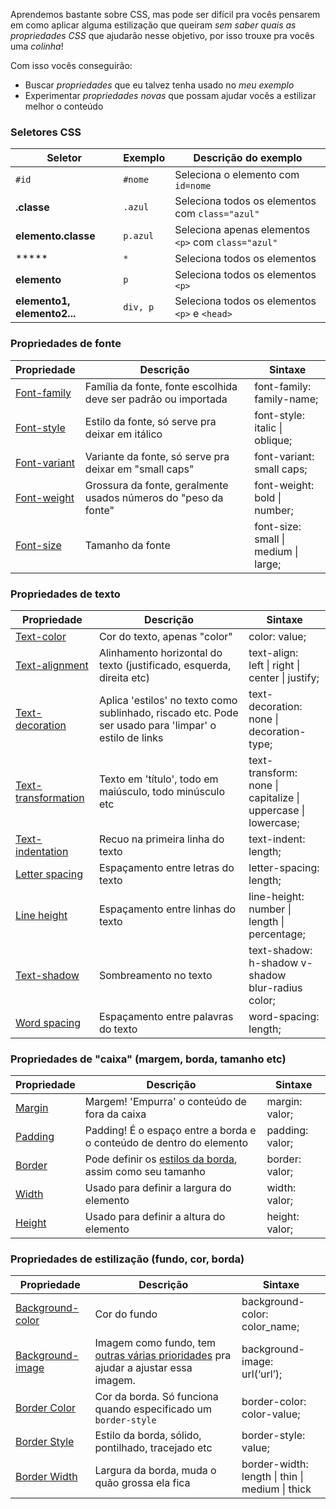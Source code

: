 
Aprendemos bastante sobre CSS, mas pode ser difícil pra vocês pensarem em como aplicar alguma estilização que queiram *sem saber quais as propriedades CSS* que ajudarão nesse objetivo, por isso trouxe pra vocês uma *colinha*!

Com isso vocês conseguirão:
- Buscar *propriedades* que eu talvez tenha usado no *meu exemplo*
- Experimentar *propriedades novas* que possam ajudar vocês a estilizar melhor o conteúdo

### Seletores CSS
| Seletor                     | Exemplo  | Descrição do exemplo                                |
| --------------------------- | -------- | --------------------------------------------------- |
| `#id`                       | `#nome`  | Seleciona o elemento com `id=nome`                  |
| **.classe**                 | `.azul`  | Seleciona todos os elementos com `class="azul"`     |
| **elemento.classe**         | `p.azul` | Seleciona apenas elementos `<p>` com `class="azul"` |
| *****                       | `*`      | Seleciona todos os elementos                        |
| **elemento**                | `p`      | Seleciona todos os elementos `<p>`                  |
| **elemento1, elemento2...** | `div, p` | Seleciona todos os elementos `<p>` e `<head>`       |

### Propriedades de fonte
| **Propriedade**                                                          | **Descrição**                                                   | **Sintaxe**                               |
| ------------------------------------------------------------------------ | --------------------------------------------------------------- | ----------------------------------------- |
| [Font-family](https://www.geeksforgeeks.org/css-font-family-property/)   | Família da fonte, fonte escolhida deve ser padrão ou importada  | font-family:  <br>family-name;            |
| [Font-style](https://www.geeksforgeeks.org/css-font-style-property/)     | Estilo da fonte, só serve pra deixar em itálico                 | font-style:  <br>italic \| oblique;       |
| [Font-variant](https://www.geeksforgeeks.org/css-font-variant-property/) | Variante da fonte, só serve pra deixar em "small caps"          | font-variant:  <br>small caps;            |
| [Font-weight](https://www.geeksforgeeks.org/css-font-weight-property/)   | Grossura da fonte, geralmente usados números do "peso da fonte" | font-weight:  <br>bold \| number;         |
| [Font-size](https://www.geeksforgeeks.org/css-font-size-property/)       | Tamanho da fonte                                                | font-size:  <br>small \| medium \| large; |

### Propriedades de texto
| **Propriedade**                                                                   | **Descrição**                                                                                          | **Sintaxe**                                                             |
| --------------------------------------------------------------------------------- | ------------------------------------------------------------------------------------------------------ | ----------------------------------------------------------------------- |
| [Text-color](https://www.geeksforgeeks.org/css-color-property/)                   | Cor do texto, apenas "color"                                                                           | color: value;                                                           |
| [Text-alignment](https://www.geeksforgeeks.org/css-text-align-property/)          | Alinhamento horizontal do texto (justificado, esquerda, direita etc)                                   | text-align:  <br>left \| right \| center \| justify;                    |
| [Text-decoration](https://www.geeksforgeeks.org/css-text-decoration-property/)    | Aplica 'estilos' no texto como sublinhado, riscado etc. Pode ser usado para 'limpar' o estilo de links | text-decoration:  <br>none \| decoration-type;                          |
| [Text-transformation](https://www.geeksforgeeks.org/css-text-transform-property/) | Texto em 'título', todo em maiúsculo, todo minúsculo etc                                               | text-transform:  <br>none \| capitalize \| uppercase \|  <br>lowercase; |
| [Text-indentation](https://www.geeksforgeeks.org/css-text-indent-property/)       | Recuo na primeira linha do texto                                                                       | text-indent:  <br>length;                                               |
| [Letter spacing](https://www.geeksforgeeks.org/css-letter-spacing-property/)      | Espaçamento entre letras do texto                                                                      | letter-spacing:  <br>length;                                            |
| [Line height](https://www.geeksforgeeks.org/css-line-height-property/)            | Espaçamento entre linhas do texto                                                                      | line-height:  <br>number \| length \|  <br>percentage;                  |
| [Text-shadow](https://www.geeksforgeeks.org/css-text-shadow-property/)            | Sombreamento no texto                                                                                  | text-shadow:  <br>h-shadow v-shadow  <br>blur-radius  <br>color;        |
| [Word spacing](https://www.geeksforgeeks.org/css-word-spacing-property/)          | Espaçamento entre palavras do texto                                                                    | word-spacing:  <br>length;                                              |

### Propriedades de "caixa" (margem, borda, tamanho etc)
| **Propriedade**                                               | **Descrição**                                                                                              | **Sintaxe**     |
| ------------------------------------------------------------- | ---------------------------------------------------------------------------------------------------------- | --------------- |
| [Margin](https://www.geeksforgeeks.org/css-margins-padding/)  | Margem! 'Empurra' o conteúdo de fora da caixa                                                              | margin: valor;  |
| [Padding](https://www.geeksforgeeks.org/css-margins-padding/) | Padding! É o espaço entre a borda e o conteúdo de dentro do elemento                                       | padding: valor; |
| [Border](https://www.geeksforgeeks.org/css-border-property/)  | Pode definir os [estilos da borda](https://www.w3schools.com/cssref/pr_border.php), assim como seu tamanho | border: valor;  |
| [Width](https://www.geeksforgeeks.org/css-width-property/)    | Usado para definir a largura do elemento                                                                   | width: valor;   |
| [Height](https://www.geeksforgeeks.org/css-height-property/)  | Usado para definir a altura do elemento                                                                    | height: valor;  |

### Propriedades de estilização (fundo, cor, borda)
| **Propriedade**                                                                  | **Descrição**                                                                                                                                 | **Sintaxe**                                          |
| -------------------------------------------------------------------------------- | --------------------------------------------------------------------------------------------------------------------------------------------- | ---------------------------------------------------- |
| [Background-color](https://www.geeksforgeeks.org/css-background-color-property/) | Cor do fundo                                                                                                                                  | background-color:  <br>color_name;                   |
| [Background-image](https://www.geeksforgeeks.org/css-background-image-property/) | Imagem como fundo, tem [outras várias prioridades](https://www.w3schools.com/cssref/css3_pr_background.php) pra ajudar a ajustar essa imagem. | background-image:  <br>url(‘url’);                   |
| [Border Color](https://www.geeksforgeeks.org/css-border-color-property/)         | Cor da borda. Só funciona quando especificado um `border-style`                                                                               | border-color:  <br>color-value;                      |
| [Border Style](https://www.geeksforgeeks.org/css-border-style-property/)         | Estilo da borda, sólido, pontilhado, tracejado etc                                                                                            | border-style:  <br>value;                            |
| [Border Width](https://www.geeksforgeeks.org/css-border-width-property/)         | Largura da borda, muda o quão grossa ela fica                                                                                                 | border-width:  <br>length \| thin \| medium \| thick |
